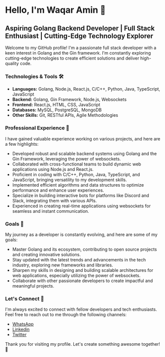 # Hello, I'm Waqar Amin 👋

## Aspiring Golang Backend Developer | Full Stack Enthusiast | Cutting-Edge Technology Explorer

Welcome to my GitHub profile! I'm a passionate full stack developer with a keen interest in Golang and the Gin framework. I'm constantly exploring cutting-edge technologies to create efficient solutions and deliver high-quality code.

### Technologies & Tools 🛠️

- **Languages:** Golang, Node.js, React.js, C/C++, Python, Java, TypeScript, JavaScript
- **Backend:** Golang, Gin Framework, Node.js, Websockets
- **Frontend:** React.js, HTML, CSS, JavaScript
- **Databases:** MySQL, PostgreSQL, MongoDB
- **Other Skills:** Git, RESTful APIs, Agile Methodologies

### Professional Experience 💼

I have gained valuable experience working on various projects, and here are a few highlights:

- Developed robust and scalable backend systems using Golang and the Gin Framework, leveraging the power of websockets.
- Collaborated with cross-functional teams to build dynamic web applications using Node.js and React.js.
- Proficient in coding with C/C++, Python, Java, TypeScript, and JavaScript, bringing versatility to my development skills.
- Implemented efficient algorithms and data structures to optimize performance and enhance user experiences.
- Specialize in building interactive bots for platforms like Discord and Slack, integrating them with various APIs.
- Experienced in creating real-time applications using websockets for seamless and instant communication.


### Goals 🌱

My journey as a developer is constantly evolving, and here are some of my goals:

- Master Golang and its ecosystem, contributing to open source projects and creating innovative solutions.
- Stay updated with the latest trends and advancements in the tech industry, exploring new frameworks and libraries.
- Sharpen my skills in designing and building scalable architectures for web applications, especially utilizing the power of websockets.
- Collaborate with other passionate developers to create impactful and meaningful projects.

### Let's Connect 🤝

I'm always excited to connect with fellow developers and tech enthusiasts. Feel free to reach out to me through the following channels:

- [WhatsApp](https://wa.link/5x48ip)
- [Linkedin](https://www.linkedin.com/in/waqar-amin-8210b0146/)
- [Twitter](https://twitter.com/vacaramin) 

Thank you for visiting my profile. Let's create something awesome together! 🚀

